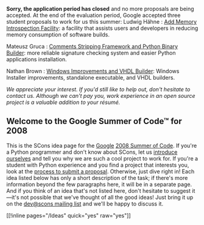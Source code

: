 **Sorry, the application period has closed** and no more proposals are being accepted.  At the end of the evaluation period, Google accepted three student proposals to work for us this summer:
Ludwig Hähne
: 
[Add Memory Introspection Facility](GSoC2008/LudwigHaehne): a facility that assists users and developers in reducing memory consumption of software builds. 


Mateusz Gruca
: 
[Comments Stripping Framework and Python Binary Builder](GSoC2008/MatiGruca): more reliable signature checking system and easier Python applications installation. 


Nathan Brown
: 
[Windows Improvements and VHDL Builder](GSoC2008/NathanBrown): Windows Installer improvements, standalone executable, and VHDL builders. 



*We appreciate your interest.  If you'd still like to help out, don't hesitate to contact us.  Although we can't pay you, work experience in an open source project is a valuable addition to your résumé.*


## Welcome to the Google Summer of Code™ for 2008

This is the SCons idea page for the [Google](http://google.org) [2008 Summer of Code](http://code.google.com/soc/2008). If you're a Python programmer and don't know about SCons, let us [introduce ourselves](GSoC2008/Introduction) and tell you why we are such a cool project to work for. If you're a student with Python experience and you find a project that interests you, look at the [process to submit a proposal](GSoC2008/Proposal).  Otherwise, just dive right in! Each idea listed below has only a short description of the task; if there's more information beyond the few paragraphs here, it will be in a separate page. And if you think of an idea that's not listed here, don't hesitate to suggest it—it's not possible that we've thought of all the good ideas!  Just bring it up on the [dev@scons mailing list](http://scons.tigris.org/servlets/ProjectMailingListList) and we'll be happy to discuss it.

[[!inline pages="/Ideas" quick="yes" raw="yes"]] 
